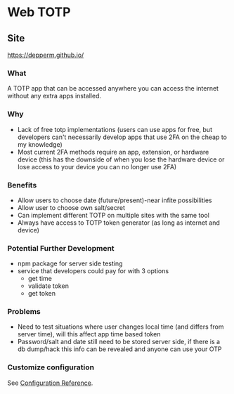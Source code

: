 # Web TOTP

## Site
https://depperm.github.io/

### What
A TOTP app that can be accessed anywhere you can access the internet without any extra apps installed.

### Why
- Lack of free totp implementations (users can use apps for free, but developers can't necessarily develop apps that use 2FA on the cheap to my knowledge)
- Most current 2FA methods require an app, extension, or hardware device (this has the downside of when you lose the hardware device or lose access to your device you can no longer use 2FA)

### Benefits
- Allow users to choose date (future/present)-near infite possibilities
- Allow user to choose own salt/secret
- Can implement different TOTP on multiple sites with the same tool
- Always have access to TOTP token generator (as long as internet and device)

### Potential Further Development
- npm package for server side testing
- service that developers could pay for with 3 options
  - get time
  - validate token
  - get token 

### Problems
- Need to test situations where user changes local time (and differs from server time), will this affect app time based token
- Password/salt and date still need to be stored server side, if there is a db dump/hack this info can be revealed and anyone can use your OTP

### Customize configuration
See [Configuration Reference](https://cli.vuejs.org/config/).

